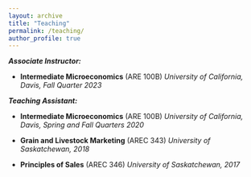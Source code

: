 ```yaml
---
layout: archive
title: "Teaching"
permalink: /teaching/
author_profile: true
---
```


***Associate Instructor:***

 - **Intermediate Microeconomics** (ARE 100B) *University of California, Davis, Fall Quarter 2023*

***Teaching Assistant:***

 - **Intermediate Microeconomics** (ARE 100B) *University of California, Davis, Spring and Fall Quarters 2020*

  - **Grain and Livestock Marketing** (AREC 343) *University of Saskatchewan, 2018*

  - **Principles of Sales** (AREC 346) *University of Saskatchewan, 2017*


